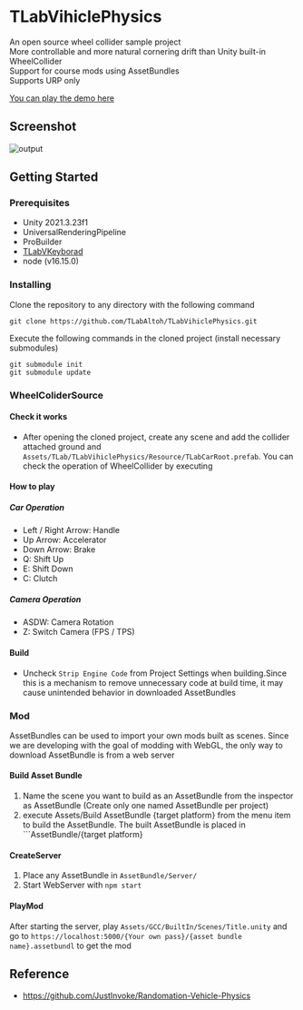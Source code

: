 
# TLabVihiclePhysics
An open source wheel collider sample project  
More controllable and more natural cornering drift than Unity built-in WheelCollider  
Support for course mods using AssetBundles  
Supports URP only

[You can play the demo here](https://tlab.itch.io/tlabvihiclephysics-mod)
## Screenshot
![output](https://github.com/TLabAltoh/TLabVihiclePhysics/assets/121733943/becb209b-2490-4381-990a-07c332500eaa)  
## Getting Started
### Prerequisites
- Unity 2021.3.23f1
- UniversalRenderingPipeline
- ProBuilder
- [TLabVKeyborad](https://github.com/TLabAltoh/TLabVKeyborad)
- node (v16.15.0)
### Installing
Clone the repository to any directory with the following command  
```
git clone https://github.com/TLabAltoh/TLabVihiclePhysics.git
```
Execute the following commands in the cloned project (install necessary submodules)

```
git submodule init
git submodule update
```

### WheelColiderSource
#### Check it works
- After opening the cloned project, create any scene and add the collider attached ground and ```Assets/TLab/TLabVihiclePhysics/Resource/TLabCarRoot.prefab```. You can check the operation of WheelCollider by executing
#### How to play
##### Car Operation
- Left / Right Arrow: Handle
- Up Arrow: Accelerator
- Down Arrow: Brake
- Q: Shift Up
- E: Shift Down
- C: Clutch
##### Camera Operation
- ASDW: Camera Rotation
- Z: Switch Camera (FPS / TPS)

#### Build
- Uncheck ```Strip Engine Code``` from Project Settings when building.Since this is a mechanism to remove unnecessary code at build time, it may cause unintended behavior in downloaded AssetBundles

### Mod
AssetBundles can be used to import your own mods built as scenes. Since we are developing with the goal of modding with WebGL, the only way to download AssetBundle is from a web server
#### Build Asset Bundle
1. Name the scene you want to build as an AssetBundle from the inspector as AssetBundle (Create only one named AssetBundle per project)
2. execute Assets/Build AssetBundle {target platform} from the menu item to build the AssetBundle. The built AssetBundle is placed in ```AssetBundle/{target platform}
#### CreateServer
1. Place any AssetBundle in ```AssetBundle/Server/```
2. Start WebServer with ```npm start```
#### PlayMod
After starting the server, play ```Assets/GCC/BuiltIn/Scenes/Title.unity``` and go to ```https://localhost:5000/{Your own pass}/{asset bundle name}.assetbundl``` to get the mod

## Reference
- https://github.com/JustInvoke/Randomation-Vehicle-Physics

